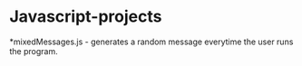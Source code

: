 # Javascript-projects
*mixedMessages.js - generates a random message everytime the user runs the program.


